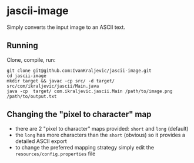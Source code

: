 # jascii-image
Simply converts the input image to an ASCII text.

## Running
Clone, compile, run:
```
git clone git@github.com:IvanKraljevic/jascii-image.git
cd jascii-image
mkdir target && javac -cp src/ -d target/ src/com/ikraljevic/jascii/Main.java
java -cp  target/ com.ikraljevic.jascii.Main /path/to/image.png /path/to/output.txt
```

## Changing the "pixel to character" map
- there are 2 "pixel to character" maps provided: `short` and `long` (default)
- the `long` has more characters than the `short` (obvious) so it provides a detailed ASCII export
- to change the preferred mapping strategy simply edit the `resources/config.properties` file
